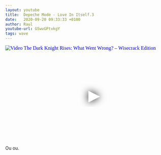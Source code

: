 ```yaml
---
layout: youtube
title:  Depeche Mode - Love In Itself.3
date:   2020-09-20 09:33:33 +0100
author: Raul
youtube-url: G5wvGPtvkgY
tags: wave
---
```

<div class="video-container ">
<iframe
  width="560"
  height="315"
  src="https://www.youtube.com/embed/G5wvGPtvkgY"
  srcdoc="<style>*{padding:0;margin:0;overflow:hidden}html,body{height:100%}img,span{position:absolute;width:100%;top:0;bottom:0;margin:auto}span{height:1.5em;text-align:center;font:48px/1.5 sans-serif;color:white;text-shadow:0 0 0.5em black}</style><a href=https://www.youtube.com/embed/G5wvGPtvkgY?autoplay=1><img src=https://img.youtube.com/vi/G5wvGPtvkgY/hqdefault.jpg alt='Video The Dark Knight Rises: What Went Wrong? – Wisecrack Edition'><span>▶</span></a>"
  frameborder="0"
  allow="accelerometer; autoplay; encrypted-media; gyroscope; picture-in-picture"
  allowfullscreen
></iframe>
</div>

<div class="post-content-message"> 
Ou ou.
</div>
